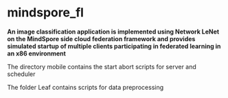 # mindspore_fl
**An image classification application is implemented using Network LeNet on the MindSpore side cloud federation framework and provides simulated startup of multiple clients participating in federated learning in an x86 environment**

The directory mobile contains the start abort scripts for server and scheduler

The folder Leaf contains scripts for data preprocessing
